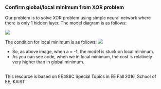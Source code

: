 ### Confirm global/local minimum from XOR problem

Our problem is to solve XOR problem using simple neural network where there is only 1 hidden layer.
The model diagram is as follows:

![](https://github.com/gritmind/deep_learning_archieves/blob/master/tensorflow/xor_NN_global_local_minimum/image/nn_for_xor.PNG)

The condition for local minimum is as follows:
![](https://github.com/gritmind/deep_learning_archieves/blob/master/tensorflow/xor_NN_global_local_minimum/image/ex_for_local.PNG)

* So, as above image, when a = -1, the model is stuck on local minimum. 
* As you can see code, when we in local minimum, the cost is relatively very higher than in global minimum.

<br>
This resource is based on EE488C Special Topics in EE <Deep Learning and AlphaGo> Fall 2016, School of EE, KAIST

